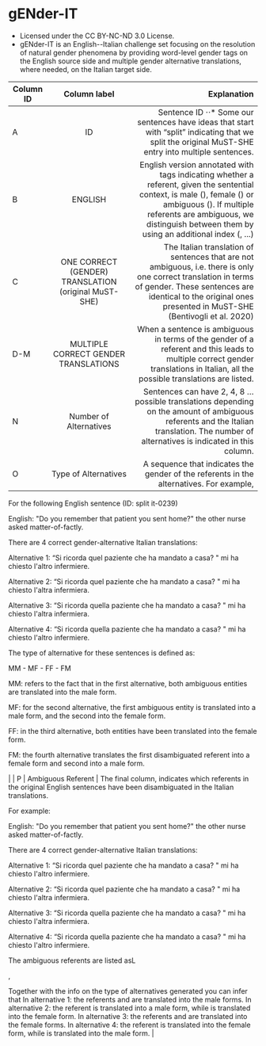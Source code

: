 # gENder-IT
- Licensed under the CC BY-NC-ND 3.0 License.
- gENder-IT is an English--Italian challenge set focusing on the resolution of natural gender phenomena by providing word-level gender tags on the English source side and multiple gender alternative translations, where needed, on the Italian target side. 

| Column ID     | Column label  | Explanation  |
| ------------- |:-------------:| ------------:|
| A             | ID            |Sentence ID ⋅⋅* Some our sentences have ideas that start with “split” indicating that we split the original MuST-SHE entry into multiple sentences. | 
| B             | ENGLISH       |   English version annotated with tags indicating whether a referent, given the sentential context, is male (<M>), female (<F>) or ambiguous (<A>). If multiple referents are ambiguous, we distinguish between them by using an additional index (<A1>, <A2>...) |
| C | ONE CORRECT (GENDER) TRANSLATION (original MuST-SHE)      | The Italian translation of sentences that are not ambiguous, i.e. there is only one correct translation in terms of gender. These sentences are identical to the original ones presented in MuST-SHE (Bentivogli et al. 2020)|
| D-M | MULTIPLE CORRECT GENDER TRANSLATIONS      | When a sentence is ambiguous in terms of the gender of a referent and this leads to multiple correct gender translations in Italian, all the possible translations are listed.  |
| N | Number of Alternatives      | Sentences can have 2, 4, 8 … possible translations depending on the amount of ambiguous referents and the Italian translation. The number of alternatives is indicated in this column. |
| O | Type of Alternatives      | A sequence that indicates the gender of the referents in the alternatives. For example,

For the following English sentence (ID: split it-0239)
 
English: "Do you <A1> remember that patient <A2> you sent home?" the other nurse <A3> asked matter-of-factly. 

There are 4 correct gender-alternative Italian translations:


Alternative 1: “Si ricorda quel paziente che ha mandato a casa? " mi ha chiesto l'altro infermiere.

Alternative 2: “Si ricorda quel paziente che ha mandato a casa? " mi ha chiesto l'altra infermiera.

Alternative 3: “Si ricorda quella paziente che ha mandato a casa? " mi ha chiesto l'altra infermiera.

Alternative 4: “Si ricorda quella paziente che ha mandato a casa? " mi ha chiesto l'altro infermiere.

The type of alternative for these sentences is defined as:

MM - MF - FF - FM

MM: refers to the fact that in the first alternative, both ambiguous entities are translated into the male form.

MF: for the second alternative, the first ambiguous entity is translated into a male form, and the second into the female form.

FF: in the third alternative, both entities have been translated into the female form.

FM: the fourth alternative translates the first disambiguated referent into a female form and second into a male form.

 |
| P | Ambiguous Referent      | The final column, indicates which referents in the original English sentences have been disambiguated in the Italian translations. 

For example:

English: "Do you <A1> remember that patient <A2> you sent home?" the other nurse <A3> asked matter-of-factly. 

There are 4 correct gender-alternative Italian translations:


Alternative 1: “Si ricorda quel paziente che ha mandato a casa? " mi ha chiesto l'altro infermiere.

Alternative 2: “Si ricorda quel paziente che ha mandato a casa? " mi ha chiesto l'altra infermiera.

Alternative 3: “Si ricorda quella paziente che ha mandato a casa? " mi ha chiesto l'altra infermiera.

Alternative 4: “Si ricorda quella paziente che ha mandato a casa? " mi ha chiesto l'altro infermiere.

The ambiguous referents are listed asL

<A2>, <A3>

Together with the info on the type of alternatives generated you can infer that
In alternative 1: the referents <A2> and <A3> are translated into the male forms.
In alternative 2: the referent <A2> is translated into a male form, while <A3> is translated into the female form.
In alternative 3: the referents <A2> and <A3> are translated into the female forms.
In alternative 4: the referent <A2> is translated into the female form, while <A3> is translated into the male form.
 |

